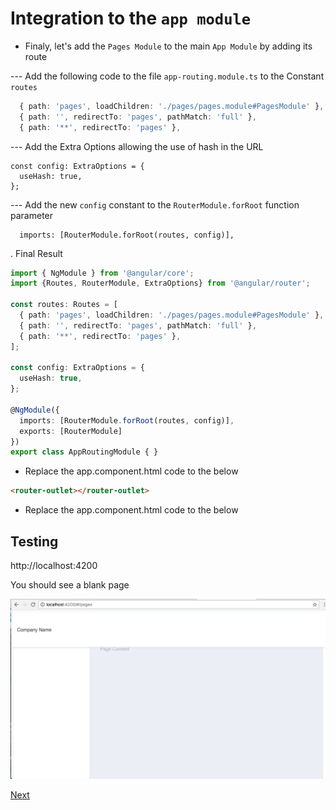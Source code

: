 # Integration to the `app module`

* Finaly, let's add the `Pages Module` to the main `App Module` by adding its route

--- Add the following code to the file `app-routing.module.ts` to the Constant `routes` 

```Typescript
  { path: 'pages', loadChildren: './pages/pages.module#PagesModule' },
  { path: '', redirectTo: 'pages', pathMatch: 'full' },
  { path: '**', redirectTo: 'pages' },
```
--- Add the Extra Options allowing the use of hash in the URL

```
const config: ExtraOptions = {
  useHash: true,
};
```

--- Add the new `config` constant to the `RouterModule.forRoot` function parameter 

```
  imports: [RouterModule.forRoot(routes, config)],
```

. Final Result 

```Typescript
import { NgModule } from '@angular/core';
import {Routes, RouterModule, ExtraOptions} from '@angular/router';

const routes: Routes = [
  { path: 'pages', loadChildren: './pages/pages.module#PagesModule' },
  { path: '', redirectTo: 'pages', pathMatch: 'full' },
  { path: '**', redirectTo: 'pages' },
];

const config: ExtraOptions = {
  useHash: true,
};

@NgModule({
  imports: [RouterModule.forRoot(routes, config)],
  exports: [RouterModule]
})
export class AppRoutingModule { }
```

*  Replace the app.component.html code to the below

```html
<router-outlet></router-outlet>
```

*  Replace the app.component.html code to the below



## Testing

http://localhost:4200

You should see a blank page

![alt tag](./BLANK.png)

[Next](MENU.md)
